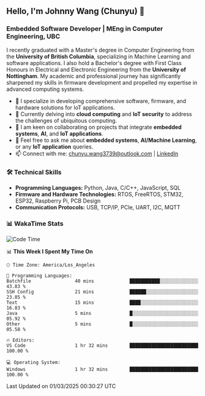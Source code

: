 ## Hello, I'm Johnny Wang (Chunyu) 👋

### Embedded Software Developer | MEng in Computer Engineering, UBC

I recently graduated with a Master's degree in Computer Engineering from the **University of British Columbia**, specializing in Machine Learning and software applications. I also hold a Bachelor's degree with First Class Honours in Electrical and Electronic Engineering from the **University of Nottingham**. My academic and professional journey has significantly sharpened my skills in firmware development and propelled my expertise in advanced computing systems.

- 🔭 I specialize in developing comprehensive software, firmware, and hardware solutions for IoT applications.
- 🌱 Currently delving into **cloud computing** and **IoT security** to address the challenges of ubiquitous computing.
- 🤝 I am keen on collaborating on projects that integrate **embedded systems**, **AI**, and **IoT applications**.
- 💬 Feel free to ask me about **embedded systems**, **AI/Machine Learning**, or any **IoT application** queries.
- 📫 Connect with me: [chunyu.wang3739@outlook.com](mailto:chunyu.wang3739@outlook.com) | [LinkedIn](https://www.linkedin.com/in/shycw1/)


### 🛠️ Technical Skills
- **Programming Languages:** Python, Java, C/C++, JavaScript, SQL
- **Firmware and Hardware Technologies:** RTOS, FreeRTOS, STM32, ESP32, Raspberry Pi, PCB Design
- **Communication Protocols:** USB, TCP/IP, PCIe, UART, I2C, MQTT

### 📊 WakaTime Stats
<!--START_SECTION:waka-->
![Code Time](http://img.shields.io/badge/Code%20Time-55%20hrs%208%20mins-blue)

📊 **This Week I Spent My Time On** 

```text
🕑︎ Time Zone: America/Los_Angeles

💬 Programming Languages: 
Batchfile                40 mins             ███████████░░░░░░░░░░░░░░   43.83 % 
SSH Config               21 mins             ██████░░░░░░░░░░░░░░░░░░░   23.85 % 
Text                     15 mins             ████░░░░░░░░░░░░░░░░░░░░░   16.83 % 
Java                     5 mins              █░░░░░░░░░░░░░░░░░░░░░░░░   05.92 % 
Other                    5 mins              █░░░░░░░░░░░░░░░░░░░░░░░░   05.58 % 

🔥 Editors: 
VS Code                  1 hr 32 mins        █████████████████████████   100.00 % 

💻 Operating System: 
Windows                  1 hr 32 mins        █████████████████████████   100.00 % 
```


 Last Updated on 01/03/2025 00:30:27 UTC
<!--END_SECTION:waka-->
